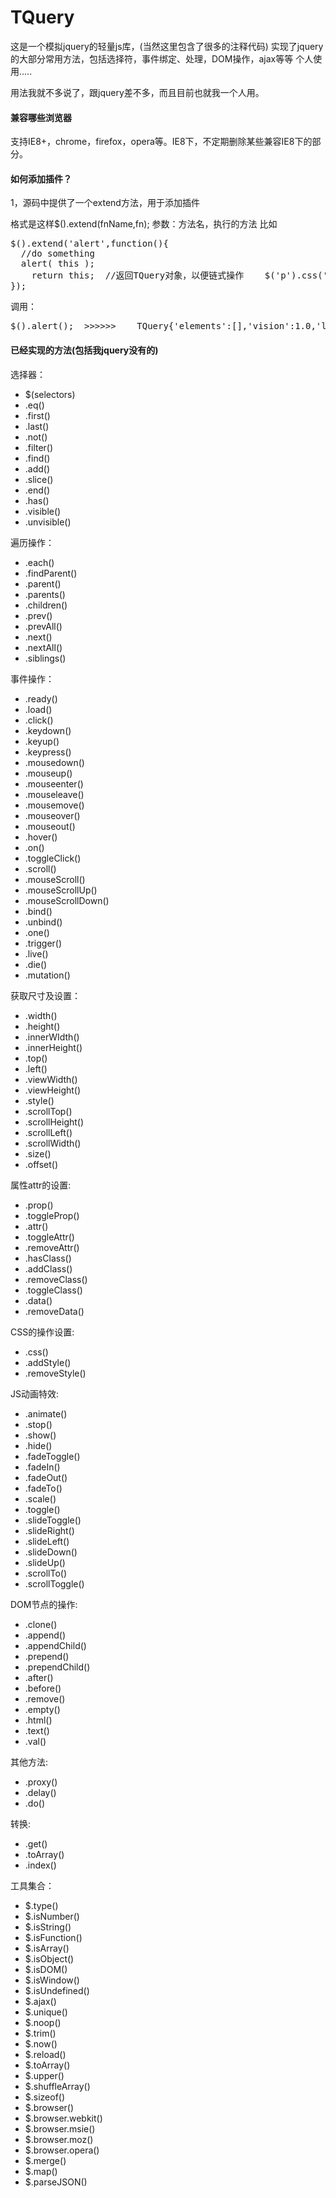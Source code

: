 # TQuery
这是一个模拟jquery的轻量js库，(当然这里包含了很多的注释代码)
实现了jquery的大部分常用方法，包括选择符，事件绑定、处理，DOM操作，ajax等等
个人使用.....

用法我就不多说了，跟jquery差不多，而且目前也就我一个人用。

<h4>兼容哪些浏览器</h4>
支持IE8+，chrome，firefox，opera等。IE8下，不定期删除某些兼容IE8下的部分。

<h4>如何添加插件？</h4>
<p>1，源码中提供了一个extend方法，用于添加插件<p>
格式是这样$().extend(fnName,fn);	参数：方法名，执行的方法
比如
<pre>$().extend('alert',function(){
  //do something
  alert( this );
	return this;  //返回TQuery对象，以便链式操作    $('p').css('width','500').alert().scoll()........
});
</pre>
调用：
<pre>$().alert();  >>>>>>    TQuery{'elements':[],'vision':1.0,'length':0};</pre>
<h4>已经实现的方法(包括我jquery没有的)</h4>
选择器：
<ul>
	<li>$(selectors)</li>
	<li>.eq()</li>
	<li>.first()</li>
	<li>.last()</li>
	<li>.not()</li>
	<li>.filter()</li>
	<li>.find()</li>
	<li>.add()</li>
	<li>.slice()</li>
	<li>.end()</li>
	<li>.has()</li>
	<li>.visible()</li>
	<li>.unvisible()</li>
</ul>
遍历操作：
<ul>
	<li>.each()</li>
	<li>.findParent()</li>
	<li>.parent()</li>
	<li>.parents()</li>
	<li>.children()</li>
	<li>.prev()</li>
	<li>.prevAll()</li>
	<li>.next()</li>
	<li>.nextAll()</li>
	<li>.siblings()</li>
</ul>

事件操作：
<ul>
	<li>.ready()</li>
	<li>.load()</li>
	<li>.click()</li>
	<li>.keydown()</li>
	<li>.keyup()</li>
	<li>.keypress()</li>
	<li>.mousedown()</li>
	<li>.mouseup()</li>
	<li>.mouseenter()</li>
	<li>.mouseleave()</li>
	<li>.mousemove()</li>
	<li>.mouseover()</li>
	<li>.mouseout()</li>
	<li>.hover()</li>
	<li>.on()</li>
	<li>.toggleClick()</li>
	<li>.scroll()</li>
	<li>.mouseScroll()</li>
	<li>.mouseScrollUp()</li>
	<li>.mouseScrollDown()</li>
	<li>.bind()</li>
	<li>.unbind()</li>
	<li>.one()</li>
	<li>.trigger()</li>
	<li>.live()</li>
	<li>.die()</li>
	<li>.mutation()</li>
</ul>
获取尺寸及设置：
<ul>
	<li>.width()</li>
	<li>.height()</li>
	<li>.innerWIdth()</li>
	<li>.innerHeight()</li>
	<li>.top()</li>
	<li>.left()</li>
	<li>.viewWidth()</li>
	<li>.viewHeight()</li>
	<li>.style()</li>
	<li>.scrollTop()</li>
	<li>.scrollHeight()</li>
	<li>.scrollLeft()</li>
	<li>.scrollWidth()</li>
	<li>.size()</li>
	<li>.offset()</li>
</ul>
属性attr的设置:
<ul>
	<li>.prop()</li>
	<li>.toggleProp()</li>
	<li>.attr()</li>
	<li>.toggleAttr()</li>
	<li>.removeAttr()</li>
	<li>.hasClass()</li>
	<li>.addClass()</li>
	<li>.removeClass()</li>
	<li>.toggleClass()</li>
	<li>.data()</li>
	<li>.removeData()</li>
</ul>
CSS的操作设置:
<ul>
	<li>.css()</li>
	<li>.addStyle()</li>
	<li>.removeStyle()</li>
</ul>
JS动画特效:
<ul>
	<li>.animate()</li>
	<li>.stop()</li>
	<li>.show()</li>
	<li>.hide()</li>
	<li>.fadeToggle()</li>
	<li>.fadeIn()</li>
	<li>.fadeOut()</li>
	<li>.fadeTo()</li>
	<li>.scale()</li>
	<li>.toggle()</li>
	<li>.slideToggle()</li>
	<li>.slideRight()</li>
	<li>.slideLeft()</li>
	<li>.slideDown()</li>
	<li>.slideUp()</li>
	<li>.scrollTo()</li>
	<li>.scrollToggle()</li>
</ul>
DOM节点的操作:
<ul>
	<li>.clone()</li>
	<li>.append()</li>
	<li>.appendChild()</li>
	<li>.prepend()</li>
	<li>.prependChild()</li>
	<li>.after()</li>
	<li>.before()</li>
	<li>.remove()</li>
	<li>.empty()</li>
	<li>.html()</li>
	<li>.text()</li>
	<li>.val()</li>
</ul>
其他方法:
<ul>
	<li>.proxy()</li>
	<li>.delay()</li>
	<li>.do()</li>
</ul>
转换:
<ul>
	<li>.get()</li>
	<li>.toArray()</li>
	<li>.index()</li>
</ul>

工具集合：
<ul>
	<li>$.type()</li>
	<li>$.isNumber()</li>
	<li>$.isString()</li>
	<li>$.isFunction()</li>
	<li>$.isArray()</li>
	<li>$.isObject()</li>
	<li>$.isDOM()</li>
	<li>$.isWindow()</li>
	<li>$.isUndefined()</li>
	<li>$.ajax()</li>
	<li>$.unique()</li>
	<li>$.noop()</li>
	<li>$.trim()</li>
	<li>$.now()</li>
	<li>$.reload()</li>
	<li>$.toArray()</li>
	<li>$.upper()</li>
	<li>$.shuffleArray()</li>
	<li>$.sizeof()</li>
	<li>$.browser()</li>
	<li>$.browser.webkit()</li>
	<li>$.browser.msie()</li>
	<li>$.browser.moz()</li>
	<li>$.browser.opera()</li>
	<li>$.merge()</li>
	<li>$.map()</li>
	<li>$.parseJSON()</li>
</ul>
